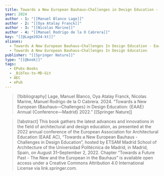```yaml
---
title: Towards a New European Bauhaus—Challenges in Design Education -  EAAE Annual Conference—Madrid 2022
year: 2024
author - 1: "[[Manuel Blanco Lage]]"
author - 2: "[[Oya Atalay Franck]]"
author - 3: "[[Nicolas Marine]]"
author - 4: "[[Manuel Rodrigo de la O Cabrera]]"
key: "[[@Lage2024-kt]]"
aliases:
  - Towards A New European Bauhaus—Challenges In Design Education - Eaae Annual Conference—Madrid 2022
  - Towards A New European Bauhaus—Challenges In Design Education
publisher: "[[Springer Nature]]"
type: "[[@book]]"
tags:
  - EPubs-Books
  - _BibTex-to-MD-Git
  - AEC
  - ePub
---
```


> [!bibliography]
> Lage, Manuel Blanco, Oya Atalay Franck, Nicolas Marine, Manuel Rodrigo de la O Cabrera. 2024. “Towards a New European {Bauhaus—Challenges} in Design Education: {EAAE} Annual {Conference—Madrid} 2022.” [[Springer Nature]]

> [!abstract]
> This book gathers the latest advances and innovations in the field of architectural and design education, as presented at the 2022 annual conference of the European Association for Architectural Education (EAAE AC), “Towards a New European Bauhaus - Challenges in Design Education”, hosted by ETSAM Madrid School of Architecture of the Universidad Politécnica de Madrid, in Madrid, Spain, on August 31–September 2, 2022. Chapter “Towards a Future Past -  The New and the European in the Bauhaus” is available open access under a Creative Commons Attribution 4.0 International License via link.springer.com.